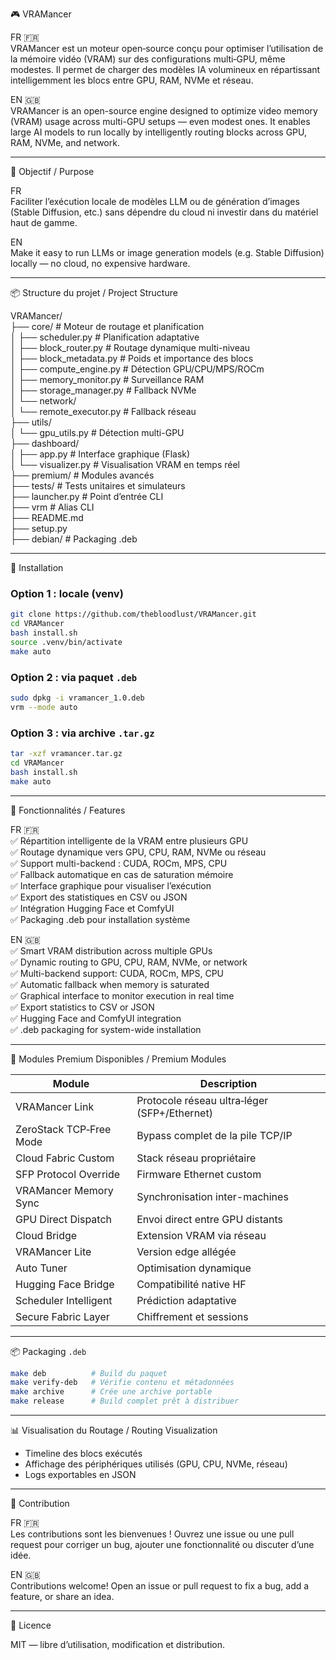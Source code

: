 🎮 VRAMancer

FR 🇫🇷  
VRAMancer est un moteur open‑source conçu pour optimiser l’utilisation de la mémoire vidéo (VRAM) sur des configurations multi‑GPU, même modestes. Il permet de charger des modèles IA volumineux en répartissant intelligemment les blocs entre GPU, RAM, NVMe et réseau.

EN 🇬🇧  
VRAMancer is an open-source engine designed to optimize video memory (VRAM) usage across multi-GPU setups — even modest ones. It enables large AI models to run locally by intelligently routing blocks across GPU, RAM, NVMe, and network.

---

🚀 Objectif / Purpose

FR  
Faciliter l’exécution locale de modèles LLM ou de génération d’images (Stable Diffusion, etc.) sans dépendre du cloud ni investir dans du matériel haut de gamme.

EN  
Make it easy to run LLMs or image generation models (e.g. Stable Diffusion) locally — no cloud, no expensive hardware.

---

📦 Structure du projet / Project Structure

VRAMancer/  
├── core/                  # Moteur de routage et planification  
│   ├── scheduler.py       # Planification adaptative  
│   ├── block_router.py    # Routage dynamique multi-niveau  
│   ├── block_metadata.py  # Poids et importance des blocs  
│   ├── compute_engine.py  # Détection GPU/CPU/MPS/ROCm  
│   ├── memory_monitor.py  # Surveillance RAM  
│   ├── storage_manager.py # Fallback NVMe  
│   └── network/  
│       └── remote_executor.py  # Fallback réseau  
├── utils/  
│   └── gpu_utils.py       # Détection multi-GPU  
├── dashboard/  
│   ├── app.py             # Interface graphique (Flask)  
│   └── visualizer.py      # Visualisation VRAM en temps réel  
├── premium/               # Modules avancés  
├── tests/                 # Tests unitaires et simulateurs  
├── launcher.py            # Point d’entrée CLI  
├── vrm                    # Alias CLI  
├── README.md  
├── setup.py  
├── debian/                # Packaging .deb  

---

🧪 Installation

### Option 1 : locale (venv)

```bash
git clone https://github.com/thebloodlust/VRAMancer.git
cd VRAMancer
bash install.sh
source .venv/bin/activate
make auto
```

### Option 2 : via paquet `.deb`

```bash
sudo dpkg -i vramancer_1.0.deb
vrm --mode auto
```

### Option 3 : via archive `.tar.gz`

```bash
tar -xzf vramancer.tar.gz
cd VRAMancer
bash install.sh
make auto
```

---

🎯 Fonctionnalités / Features

FR 🇫🇷  
✅ Répartition intelligente de la VRAM entre plusieurs GPU  
✅ Routage dynamique vers GPU, CPU, RAM, NVMe ou réseau  
✅ Support multi-backend : CUDA, ROCm, MPS, CPU  
✅ Fallback automatique en cas de saturation mémoire  
✅ Interface graphique pour visualiser l’exécution  
✅ Export des statistiques en CSV ou JSON  
✅ Intégration Hugging Face et ComfyUI  
✅ Packaging .deb pour installation système  

EN 🇬🇧  
✅ Smart VRAM distribution across multiple GPUs  
✅ Dynamic routing to GPU, CPU, RAM, NVMe, or network  
✅ Multi-backend support: CUDA, ROCm, MPS, CPU  
✅ Automatic fallback when memory is saturated  
✅ Graphical interface to monitor execution in real time  
✅ Export statistics to CSV or JSON  
✅ Hugging Face and ComfyUI integration  
✅ .deb packaging for system-wide installation  

---

🔧 Modules Premium Disponibles / Premium Modules

| Module                  | Description                            |
|------------------------|----------------------------------------|
| VRAMancer Link         | Protocole réseau ultra‑léger (SFP+/Ethernet)  
| ZeroStack TCP‑Free Mode| Bypass complet de la pile TCP/IP  
| Cloud Fabric Custom    | Stack réseau propriétaire  
| SFP Protocol Override  | Firmware Ethernet custom  
| VRAMancer Memory Sync  | Synchronisation inter-machines  
| GPU Direct Dispatch    | Envoi direct entre GPU distants  
| Cloud Bridge           | Extension VRAM via réseau  
| VRAMancer Lite         | Version edge allégée  
| Auto Tuner             | Optimisation dynamique  
| Hugging Face Bridge    | Compatibilité native HF  
| Scheduler Intelligent  | Prédiction adaptative  
| Secure Fabric Layer    | Chiffrement et sessions  

---

📦 Packaging `.deb`

```bash
make deb          # Build du paquet
make verify-deb   # Vérifie contenu et métadonnées
make archive      # Crée une archive portable
make release      # Build complet prêt à distribuer
```

---

📊 Visualisation du Routage / Routing Visualization

- Timeline des blocs exécutés  
- Affichage des périphériques utilisés (GPU, CPU, NVMe, réseau)  
- Logs exportables en JSON  

---

🤝 Contribution

FR 🇫🇷  
Les contributions sont les bienvenues ! Ouvrez une issue ou une pull request pour corriger un bug, ajouter une fonctionnalité ou discuter d’une idée.

EN 🇬🇧  
Contributions welcome! Open an issue or pull request to fix a bug, add a feature, or share an idea.

---

📜 Licence

MIT — libre d’utilisation, modification et distribution.

